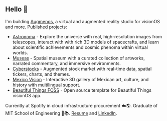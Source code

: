 ## Hello 👋

I'm building [Augmenos](https://www.augmenos.com), a virtual and augmented reality studio for visionOS and more. Published projects:
- [Astronoma](https://www.astronoma.app) - Explore the universe with real, high-resolution images from telescopes, interact with  with rich 3D models of spacecrafts, and learn about scientific achievements and cosmic phenoma within virtual worlds.
- [Museas](https://www.museas.com) - Spatial museum with a curated collection of artworks, narrated commentary, and immersive  environments.
- [Cyberstocks](https://www.augmenos.com/cyberstocks) - Augmented stock market with real-time data, spatial tickers, charts, and themes. 
- [Mexico Vision](https://www.augmenos.com/mexicovision) - Interactive 3D gallery of Mexican art, culture, and history with multilingual  support.
- [Beautiful Things FOSS](https://github.com/augmenos/BeautifulThingsFOSS) - Open source template for Beautiful Things visionOS app.

Currently at Spotify in cloud infrastructure procurement ☁️🌎.
Graduate of MIT School of Engineering 🤖📚. [Resume](https://www.mggscm.com/resume) and [LinkedIn](https://www.linkedin.com/in/mggscm/).
